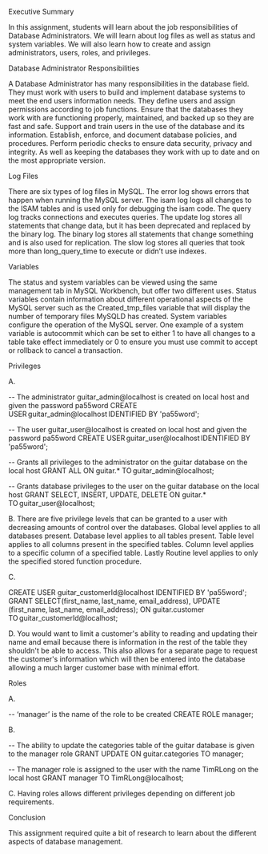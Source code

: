Executive Summary

In this assignment, students will learn about the job responsibilities of Database Administrators. We will learn about log files as well as status and system variables. We will also learn how to create and assign administrators, users, roles, and privileges.

Database Administrator Responsibilities

A Database Administrator has many responsibilities in the database field. They must work with users to build and implement database systems to meet the end users information needs. They define users and assign permissions according to job functions. Ensure that the databases they work with are functioning properly, maintained, and backed up so they are fast and safe. Support and train users in the use of the database and its information. Establish, enforce, and document database policies, and procedures. Perform periodic checks to ensure data security, privacy and integrity. As well as keeping the databases they work with up to date and on the most appropriate version.

Log Files

There are six types of log files in MySQL. The error log shows errors that happen when running the MySQL server. The isam log logs all changes to the ISAM tables and is used only for debugging the isam code. The query log tracks connections and executes queries. The update log stores all statements that change data, but it has been deprecated and replaced by the binary log. The binary log stores all statements that change something and is also used for replication. The slow log stores all queries that took more than long_query_time to execute or didn’t use indexes.

Variables

The status and system variables can be viewed using the same management tab in MySQL Workbench, but offer two different uses. Status variables contain information about different operational aspects of the MySQL server such as the Created_tmp_files variable that will display the number of temporary files MySQLD has created. System variables configure the operation of the MySQL server. One example of a system variable is autocommit which can be set to either 1 to have all changes to a table take effect immediately or 0 to ensure you must use commit to accept or rollback to cancel a transaction.

Privileges

A.

-- The administrator guitar_admin@localhost is created on local host and given the password pa55word
CREATE USER guitar_admin@localhost IDENTIFIED BY 'pa55word';

-- The user guitar_user@localhost is created on local host and given the password pa55word
CREATE USER guitar_user@localhost IDENTIFIED BY 'pa55word';

-- Grants all privileges to the administrator on the guitar database on the local host
GRANT ALL
ON guitar.*
TO guitar_admin@localhost;

-- Grants database privileges to the user on the guitar database on the local host
GRANT SELECT, INSERT, UPDATE, DELETE
ON guitar.*
TO guitar_user@localhost;

B. There are five privilege levels that can be granted to a user with decreasing amounts of control over the databases. Global level applies to all databases present. Database level applies to all tables present. Table level applies to all columns present in the specified tables. Column level applies to a specific column of a specified table. Lastly Routine level applies to only the specified stored function procedure.

C. 

CREATE USER guitar_customerId@localhost IDENTIFIED BY 'pa55word';
GRANT SELECT(first_name, last_name, email_address), UPDATE (first_name, last_name, email_address);
ON guitar.customer
TO guitar_customerId@localhost;

D. You would want to limit a customer's ability to reading and updating their name and email because there is information in the rest of the table they shouldn't be able to access. This also allows for a separate page to request the customer's information which will then be entered into the database allowing a much larger customer base with minimal effort.

Roles

A. 

-- ‘manager’ is the name of the role to be created
CREATE ROLE manager;

B.

-- The ability to update the categories table of the guitar database is given to the manager role
GRANT UPDATE
ON guitar.categories
TO manager;

-- The manager role is assigned to the user with the name TimRLong on the local host 
GRANT manager TO TimRLong@localhost;

C. Having roles allows different privileges depending on different job requirements.

Conclusion 

This assignment required quite a bit of research to learn about the different aspects of database management.
